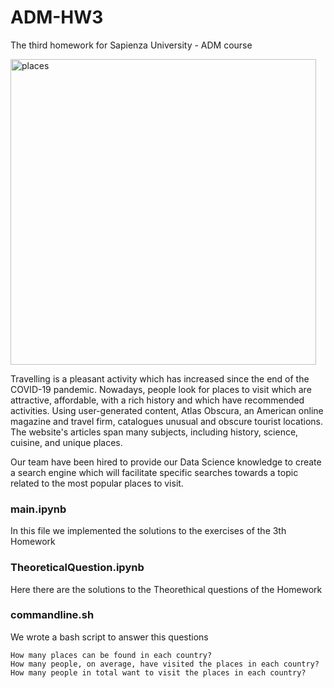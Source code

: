 # ADM-HW3
The third homework for Sapienza University - ADM course

<img width="489" alt="places" src="https://user-images.githubusercontent.com/115465627/202923004-282f0c73-d15d-41bd-9e1e-f88421e63b06.png">

Travelling is a pleasant activity which has increased since the end of the COVID-19 pandemic. Nowadays, people look for places to visit which are attractive, affordable, with a rich history and which have recommended activities. Using user-generated content, Atlas Obscura, an American online magazine and travel firm, catalogues unusual and obscure tourist locations. The website's articles span many subjects, including history, science, cuisine, and unique places.

Our team have been hired to provide our Data Science knowledge to create a search engine which will facilitate specific searches towards a topic related to the most popular places to visit.
### main.ipynb
In this file we implemented the solutions to the exercises of the 3th Homework
### TheoreticalQuestion.ipynb
Here there are the solutions to the Theorethical questions of the Homework
### commandline.sh
We wrote a bash script to answer this questions

    How many places can be found in each country?
    How many people, on average, have visited the places in each country?
    How many people in total want to visit the places in each country?


